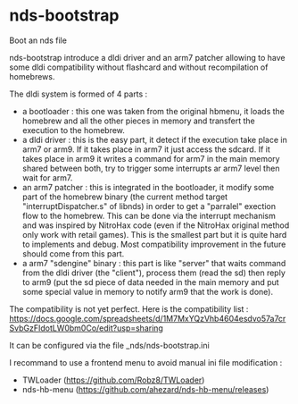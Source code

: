 # nds-bootstrap
Boot an nds file

nds-bootstrap introduce a dldi driver and an arm7 patcher allowing to have some dldi compatibility without flashcard and without recompilation of homebrews. 

The dldi system is formed of 4 parts :
- a bootloader : this one was taken from the original hbmenu, it loads the homebrew and all the other pieces in memory and transfert the execution to the homebrew.
- a dldi driver : this is the easy part, it detect if the execution take place in arm7 or arm9. If it takes place in arm7 it just access the sdcard. If it takes place in arm9 it writes a command for arm7 in the main memory shared between both, try to trigger some interrupts ar arm7 level then wait for arm7. 
- an arm7 patcher : this is integrated in the bootloader, it modify some part of the homebrew binary (the current method target "interruptDispatcher.s" of libnds) in order to get a "parralel" exection flow to the homebrew. This can be done via the interrupt mechanism and was inspired by NitroHax code (even if the NitroHax original method only work with retail games). This is the smallest part but it is quite hard to implements and debug. Most compatibility improvement in the future should come from this part.
- a arm7 "sdengine" binary : this part is like "server" that waits command from the dldi driver (the "client"), process them (read the sd) then reply to arm9 (put the sd piece of data needed in the main memory and put some special value in memory to notify arm9 that the work is done).

The compatibility is not yet perfect. Here is the compatibility list : 
https://docs.google.com/spreadsheets/d/1M7MxYQzVhb4604esdvo57a7crSvbGzFIdotLW0bm0Co/edit?usp=sharing

It can be configured via the file _nds/nds-bootstrap.ini

I recommand to use a frontend menu to avoid manual ini file modification :
- TWLoader (https://github.com/Robz8/TWLoader)
- nds-hb-menu (https://github.com/ahezard/nds-hb-menu/releases)
